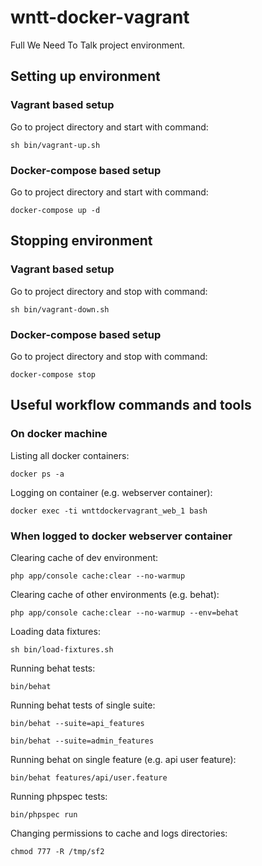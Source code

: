 # wntt-docker-vagrant
Full We Need To Talk project environment.

## Setting up environment

### Vagrant based setup

Go to project directory and start with command:

```sh bin/vagrant-up.sh```

### Docker-compose based setup

Go to project directory and start with command:

```docker-compose up -d```

## Stopping environment

### Vagrant based setup

Go to project directory and stop with command:

```sh bin/vagrant-down.sh```

### Docker-compose based setup

Go to project directory and stop with command:

```docker-compose stop```

## Useful workflow commands and tools

### On docker machine

Listing all docker containers:

```docker ps -a```

Logging on container (e.g. webserver container):

```docker exec -ti wnttdockervagrant_web_1 bash```

### When logged to docker webserver container

Clearing cache of dev environment:

```php app/console cache:clear --no-warmup``` 

Clearing cache of other environments (e.g. behat):

```php app/console cache:clear --no-warmup --env=behat```

Loading data fixtures:

```sh bin/load-fixtures.sh```

Running behat tests:

```bin/behat ```

Running behat tests of single suite:

```bin/behat --suite=api_features```

```bin/behat --suite=admin_features```

Running behat on single feature (e.g. api user feature):

```bin/behat features/api/user.feature```

Running phpspec tests:

```bin/phpspec run```

Changing permissions to cache and logs directories:

```chmod 777 -R /tmp/sf2```
